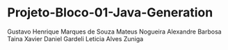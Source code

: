 # Projeto-Bloco-01-Java-Generation


Gustavo Henrique Marques de Souza
Mateus Nogueira
Alexandre Barbosa
Taina Xavier
Daniel Gardeli
Leticia Alves Zuniga


